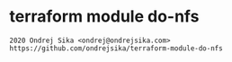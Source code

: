 # terraform module do-nfs

    2020 Ondrej Sika <ondrej@ondrejsika.com>
    https://github.com/ondrejsika/terraform-module-do-nfs
